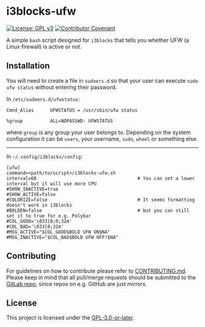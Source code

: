 # i3blocks-ufw
[![License: GPL v3](https://img.shields.io/badge/License-GPLv3-blue.svg)](https://www.gnu.org/licenses/gpl-3.0) [![Contributor Covenant](https://img.shields.io/badge/Contributor%20Covenant-v2.0%20adopted-ff69b4.svg)](CODE_OF_CONDUCT.md)

A simple `bash` script designed for `i3blocks` that tells you whether UFW (a Linux firewall) is active or not.

## Installation

You will need to create a file in `sudoers.d` so that your user can execute `sudo ufw status` without entering their password.

In `/etc/sudoers.d/ufwstatus`:
```
Cmnd_Alias      UFWSTATUS = /usr/sbin/ufw status

%group          ALL=NOPASSWD: UFWSTATUS
```
where `group` is any group your user belongs to. Depending on the system configuration it can be `users`, your username, `sudo`, `wheel` or something else.

---

In `~/.config/i3blocks/config`:

```
[ufw]
command=<path/to/script>/i3blocks-ufw.sh
interval=60                                     # You can set a lower interval but it will use more CPU
#SHOW_INACTIVE=true
#SHOW_ACTIVE=false
#COLORIZE=false                                 # It seems formatting doesn't work in i3blocks
#BOLDEN=false                                   # but you can still set it to true for e.g. Polybar
#COL_GOOD='\033[0;0;32m'
#COL_BAD='\033[0;31m'
#MSG_ACTIVE="$COL_GOOD$BOLD UFW ON$NA"
#MSG_INACTIVE="$COL_BAD$BOLD UFW OFF!$NA"
```

## Contributing

For guidelines on how to contribute please refer to [CONTRIBUTING.md](./CONTRIBUTING.md). Please keep in mind that all pull/merge requests should be submitted to the [GitLab repo](https://gitlab.com/Atrate/i3blocks-ufw), since repos on e.g. GitHub are just mirrors.

## License
This project is licensed under the [GPL-3.0-or-later](https://www.gnu.org/licenses/gpl-3.0.html).
